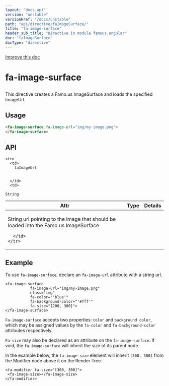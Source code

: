 ```yaml
---
layout: "docs_api"
version: "unstable"
versionHref: "/docs/unstable"
path: "api/directive/faImageSurface/"
title: "fa-image-surface"
header_sub_title: "Directive in module famous.angular"
doc: "faImageSurface"
docType: "directive"
---
```


<div class="improve-docs">
  <a href='https://github.com/Famous/famous-angular/edit/master/src/scripts/directives/fa-image-surface.js#L1'>
    Improve this doc
  </a>
</div>




<h1 class="api-title">

  fa-image-surface



</h1>





This directive creates a Famo.us ImageSurface and loads
the specified ImageUrl.








  
<h2 id="usage">Usage</h2>
  
```html
<fa-image-surface fa-image-url="img/my-image.png">
</fa-image-surface>
```
  
  
<h2 id="api" style="clear:both;">API</h2>

<table class="table" style="margin:0;">
  <thead>
    <tr>
      <th>Attr</th>
      <th>Type</th>
      <th>Details</th>
    </tr>
  </thead>
  <tbody>
    
    <tr>
      <td>
        faImageUrl
        
        
      </td>
      <td>
        
  <code>String</code>
      </td>
      <td>
        <p>String url pointing to the image that should be loaded into the Famo.us ImageSurface</p>

        
      </td>
    </tr>
    
  </tbody>
</table>

  

  



<h2 id="example">Example</h2><p>To use <code>fa-image-surface</code>, declare an <code>fa-image-url</code> attribute with a string url.</p>
<pre><code class="lang-html">&lt;fa-image-surface 
           fa-image-url=&quot;img/my-image.png&quot;
           class=&quot;img&quot;
           fa-color=&quot;&#39;blue&#39;&quot;
           fa-background-color=&quot;&#39;#fff&#39;&quot;
           fa-size=&quot;[200, 300]&quot;&gt;
&lt;/fa-image-surface&gt;</code></pre>
<p><code>Fa-image-surface</code> accepts two properties: <code>color</code> and <code>background color</code>, which may be assigned values by the <code>fa-color</code> and <code>fa-background-color</code> attributes respectively.</p>
<p><code>Fa-size</code> may also be declared as an attribute on the <code>fa-image-surface</code>.  If void, the <code>fa-image-surface</code> will inherit the size of its parent node.  </p>
<p>In the example below, the <code>fa-image-size</code> element will inherit <code>[300, 300]</code> from the Modifier node above it on the Render Tree.</p>
<pre><code class="lang-html">&lt;fa-modifier fa-size=&quot;[300, 300]&quot;&gt;
 &lt;fa-image-size&gt;&lt;/fa-image-size&gt;
&lt;/fa-modifier&gt;</code></pre>



